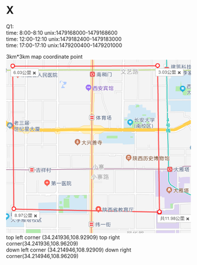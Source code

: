 # X
Q1:  
time: 8:00-8:10     unix:1479168000-1479168600  
time: 12:00-12:10   unix:1479182400-1479183000  
time: 17:00-17:10   unix:1479200400-1479201000

3km*3km map coordinate point 
![img.png](img.png)
top  left corner (34.241936,108.92909)  top  right corner(34.241936,108.96209)  
down left corner (34.214946,108.92909)  down right corner(34.214946,108.96209)